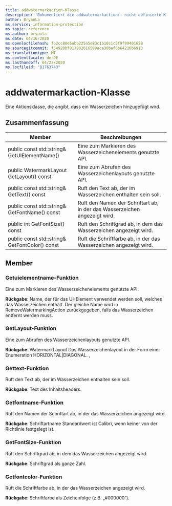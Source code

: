 ```yaml
---
title: addwatermarkaction-Klasse
description: 'Dokumentiert die addwatermarkaction:: nicht definierte Klasse des Microsoft Information Protection (MIP) SDK.'
author: BryanLa
ms.service: information-protection
ms.topic: reference
ms.author: bryanla
ms.date: 04/16/2020
ms.openlocfilehash: fe2cc80e5abb225a5e83c1b10c1c5f9f99401628
ms.sourcegitcommit: f54920bf017902616589aca30baf6b64216b6913
ms.translationtype: MT
ms.contentlocale: de-DE
ms.lasthandoff: 04/22/2020
ms.locfileid: "81763743"
---
```

# <a name="class-addwatermarkaction"></a>addwatermarkaction-Klasse 
Eine Aktionsklasse, die angibt, dass ein Wasserzeichen hinzugefügt wird.
  
## <a name="summary"></a>Zusammenfassung
 Member                        | Beschreibungen                                
--------------------------------|---------------------------------------------
public const std::string& GetUIElementName()  |  Eine zum Markieren des Wasserzeichenelements genutzte API.
public WatermarkLayout GetLayout() const  |  Eine zum Abrufen des Wasserzeichenlayouts genutzte API.
public const std::string& GetText() const  |  Ruft den Text ab, der im Wasserzeichen enthalten sein soll.
public const std::string& GetFontName() const  |  Ruft den Namen der Schriftart ab, in der das Wasserzeichen angezeigt wird.
public int GetFontSize() const  |  Ruft den Schriftgrad ab, in dem das Wasserzeichen angezeigt wird.
public const std::string& GetFontColor() const  |  Ruft die Schriftfarbe ab, in der das Wasserzeichen angezeigt wird.
  
## <a name="members"></a>Member
  
### <a name="getuielementname-function"></a>Getuielementname-Funktion
Eine zum Markieren des Wasserzeichenelements genutzte API.

  
**Rückgabe**: Name, der für das UI-Element verwendet werden soll, welches das Wasserzeichen enthält. Der gleiche Name wird in RemoveWatermarkingAction zurückgegeben, falls das Wasserzeichen entfernt werden muss.
  
### <a name="getlayout-function"></a>GetLayout-Funktion
Eine zum Abrufen des Wasserzeichenlayouts genutzte API.

  
**Rückgabe**: WatermarkLayout Das Wasserzeichenlayout in der Form einer Enumeration HORIZONTAL|DIAGONAL. ,
  
### <a name="gettext-function"></a>Gettext-Funktion
Ruft den Text ab, der im Wasserzeichen enthalten sein soll.

  
**Rückgabe**: Text des Inhaltsheaders.
  
### <a name="getfontname-function"></a>Getfontname-Funktion
Ruft den Namen der Schriftart ab, in der das Wasserzeichen angezeigt wird.

  
**Rückgabe**: Schriftartname Standardwert ist Calibri, wenn keiner von der Richtlinie festgelegt ist.
  
### <a name="getfontsize-function"></a>GetFontSize-Funktion
Ruft den Schriftgrad ab, in dem das Wasserzeichen angezeigt wird.

  
**Rückgabe**: Schriftgrad als ganze Zahl.
  
### <a name="getfontcolor-function"></a>Getfontcolor-Funktion
Ruft die Schriftfarbe ab, in der das Wasserzeichen angezeigt wird.

  
**Rückgabe**: Schriftfarbe als Zeichenfolge (z.B. „#000000“).